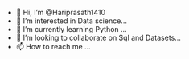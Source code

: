 - 👋 Hi, I’m @Hariprasath1410
- 👀 I’m interested in Data science...
- 🌱 I’m currently learning Python ...
- 💞️ I’m looking to collaborate on Sql and Datasets...
- 📫 How to reach me ...

<!---
Hariprasath1410/Hariprasath1410 is a ✨ special ✨ repository because its `README.md` (this file) appears on your GitHub profile.
You can click the Preview link to take a look at your changes.
--->
